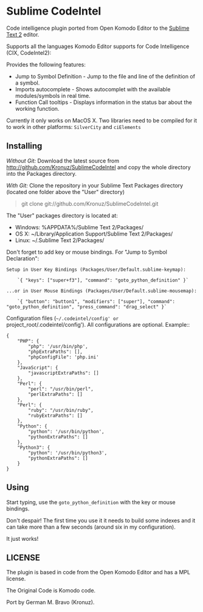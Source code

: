 Sublime CodeIntel
=================

Code intelligence plugin ported from Open Komodo Editor to the [Sublime Text 2](http://sublimetext.com "Sublime Text 2") editor.

Supports all the languages Komodo Editor supports for Code Intelligence (CIX, CodeIntel2):

Provides the following features:

* Jump to Symbol Definition - Jump to the file and line of the definition of a symbol.
* Imports autocomplete - Shows autocomplet with the available modules/symbols in real time.
* Function Call tooltips - Displays information in the status bar about the working function.

Currently it only works on MacOS X. Two libraries need to be compiled for it to work in other platforms: `SilverCity` and `ciElements`

Installing
-----

*Without Git:* Download the latest source from http://github.com/Kronuz/SublimeCodeIntel and copy the whole directory into the Packages directory.

*With Git:* Clone the repository in your Sublime Text Packages directory (located one folder above the "User" directory)

> git clone git://github.com/Kronuz/SublimeCodeIntel.git


The "User" packages directory is located at:

* Windows:
    %APPDATA%/Sublime Text 2/Packages/
* OS X:
    ~/Library/Application Support/Sublime Text 2/Packages/
* Linux:
    ~/.Sublime Text 2/Packages/


Don't forget to add key or mouse bindings. For "Jump to Symbol Declaration":

    Setup in User Key Bindings (Packages/User/Default.sublime-keymap):

        `{ "keys": ["super+f3"], "command": "goto_python_definition" }`

    ...or in User Mouse Bindings (Packages/User/Default.sublime-mousemap):

        `{ "button": "button1", "modifiers": ["super"], "command": "goto_python_definition", "press_command": "drag_select" }`


Configuration files (`~/.codeintel/config' or `project_root/.codeintel/config'). All configurations are optional. Example::

    {
        "PHP": {
            "php": '/usr/bin/php',
            "phpExtraPaths": [],
            "phpConfigFile": 'php.ini'
        },
        "JavaScript": {
            "javascriptExtraPaths": []
        },
        "Perl": {
            "perl": "/usr/bin/perl",
            "perlExtraPaths": []
        },
        "Perl": {
            "ruby": "/usr/bin/ruby",
            "rubyExtraPaths": []
        },
        "Python": {
            "python": '/usr/bin/python',
            "pythonExtraPaths": []
        },
        "Python3": {
            "python": '/usr/bin/python3',
            "pythonExtraPaths": []
        }
    }

Using
-----
Start typing, use the `goto_python_definition` with the key or mouse bindings.

Don't despair! The first time you use it it needs to build some indexes and it can take more than a few seconds (around six in my configuration).

It just works!

LICENSE
-------
The plugin is based in code from the Open Komodo Editor and has a MPL license.

The Original Code is Komodo code.

Port by German M. Bravo (Kronuz).
